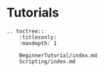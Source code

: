 <!-- !NO_SCROLLSPY -->

Tutorials
=========

<!-- TOC -->

```eval_rst
.. toctree::
    :titlesonly:
    :maxdepth: 1

    BeginnerTutorial/index.md
    Scripting/index.md
```
